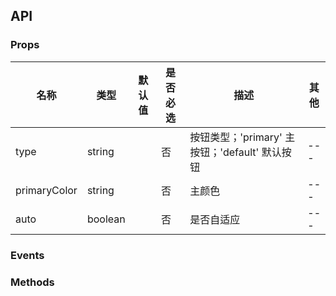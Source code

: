 [//]: # (不要删除！每次重新生成文档的时候，会覆盖掉此以下的部分)

## API

### Props

名称 | 类型 | 默认值 | 是否必选 | 描述 | 其他
--- | --- | --- | --- | --- | ---
type | string |  | 否 | 按钮类型；'primary' 主按钮；'default' 默认按钮 | ---
primaryColor | string |  | 否 | 主颜色 | ---
auto | boolean |  | 否 | 是否自适应 | ---

### Events

### Methods
